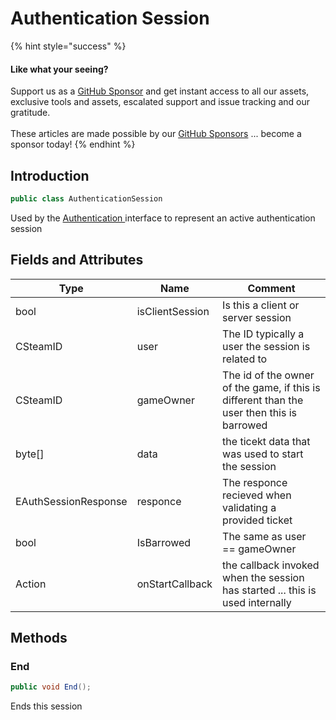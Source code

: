 # Authentication Session

{% hint style="success" %}
#### Like what your seeing?

Support us as a [GitHub Sponsor](../../../become-a-sponsor/) and get instant access to all our assets, exclusive tools and assets, escalated support and issue tracking and our gratitude.\
\
These articles are made possible by our [GitHub Sponsors](../../../become-a-sponsor/) ... become a sponsor today!
{% endhint %}

## Introduction

```csharp
public class AuthenticationSession
```

Used by the [Authentication ](../api/authentication.md)interface to represent an active authentication session

## Fields and Attributes

| Type                 | Name            | Comment                                                                                   |
| -------------------- | --------------- | ----------------------------------------------------------------------------------------- |
| bool                 | isClientSession | Is this a client or server session                                                        |
| CSteamID             | user            | The ID typically a user the session is related to                                         |
| CSteamID             | gameOwner       | The id of the owner of the game, if this is different than the user then this is barrowed |
| byte\[]              | data            | the ticekt data that was used to start the session                                        |
| EAuthSessionResponse | responce        | The responce recieved when validating a provided ticket                                   |
| bool                 | IsBarrowed      | The same as user == gameOwner                                                             |
| Action               | onStartCallback | the callback invoked when the session has started ... this is used internally             |

## Methods

### End

```csharp
public void End();
```

Ends this session&#x20;

